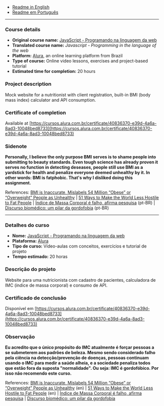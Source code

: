 - [Readme in English](#course-details)
- [Readme em Português](#detalhes-do-curso)

---

### Course details

* **Original course name:** [JavaScript - Programando na linguagem da web](https://cursos.alura.com.br/course/javascript-programando-na-linguagem-web)
* **Translated course name:** *Javascript - Programming in the language of the web*
* **Platform:** [Alura](https://www.alura.com.br/), an online learning platform from Brazil
* **Type of course:** Online video lessons, exercises and project-based tutorial
* **Estimated time for completion:** 20 hours


### Project description
Mock website for a nutritionist with client registration, built-in BMI (body mass index) calculator and API consumption.


### Certificate of completion
Available at [https://cursos.alura.com.br/certificate/40836370-e39d-4a6a-8ad3-10048bed8733](https://cursos.alura.com.br/certificate/40836370-e39d-4a6a-8ad3-10048bed8733)


### Sidenote
**Personally, I believe the only purpose BMI serves is to shame people into submitting to beauty standards. Even tough science has already proven it serves no function in detecting deseases, people still use BMI as a yardstick for health and penalize everyone deemed unhealthy by it. In other words: BMI is fatphobic. That's why I disliked doing this assignment.**


References:
[BMI is Inaccurate, Mislabels 54 Million “Obese” or “Overweight” People as Unhealthy](http://thescienceexplorer.com/brain-and-body/bmi-inaccurate-mislabels-54-million-obese-or-overweight-people-unhealthy) | [51 Ways to Make the World Less Hostile to Fat People](https://broadly.vice.com/en_us/article/mb4e7n/how-to-treat-fat-people-ally-fatphobia) | [Índice de Massa Corporal é falho, afirma pesquisa](https://www1.folha.uol.com.br/fsp/ciencia/fe1808200603.htm) (pt-BR) | [Discurso biomédico: um pilar da gordofobia](https://medium.com/ograndeclose/discurso-biom%C3%A9dico-um-pilar-da-gordofobia-9d7c8322162d) (pt-BR)

---

### Detalhes do curso

* **Nome:** [JavaScript - Programando na linguagem da web](https://cursos.alura.com.br/course/javascript-programando-na-linguagem-web)
* **Plataforma:** [Alura](https://www.alura.com.br/)
* **Tipo de curso:** Vídeo-aulas com conceitos, exercícios e tutorial de projeto
* **Tempo estimado:** 20 horas


### Descrição do projeto
Website para uma nutricionista com cadastro de pacientes, calculadora de IMC (índice de massa corporal) e consumo de API.


### Certificado de conclusão
Disponível em [https://cursos.alura.com.br/certificate/40836370-e39d-4a6a-8ad3-10048bed8733](https://cursos.alura.com.br/certificate/40836370-e39d-4a6a-8ad3-10048bed8733)


### Observação
**Eu acredito que o único propósito do IMC atualmente é forçar pessoas a se submeterem aos padrões de beleza. Mesmo sendo considerado falho pela ciência na detecção/prevenção de doenças, pessoas continuam usando o IMC para medir a saúde alheia, e a sociedade penaliza todos que estão fora da suposta "normalidade". Ou seja: IMC é gordofóbico. Por isso não recomendo este curso.**

References:
[BMI is Inaccurate, Mislabels 54 Million “Obese” or “Overweight” People as Unhealthy](http://thescienceexplorer.com/brain-and-body/bmi-inaccurate-mislabels-54-million-obese-or-overweight-people-unhealthy) (en) | [51 Ways to Make the World Less Hostile to Fat People](https://broadly.vice.com/en_us/article/mb4e7n/how-to-treat-fat-people-ally-fatphobia) (en) | [Índice de Massa Corporal é falho, afirma pesquisa](https://www1.folha.uol.com.br/fsp/ciencia/fe1808200603.htm) | [Discurso biomédico: um pilar da gordofobia](https://medium.com/ograndeclose/discurso-biom%C3%A9dico-um-pilar-da-gordofobia-9d7c8322162d)
